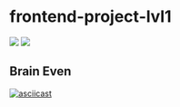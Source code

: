 # frontend-project-lvl1
<a href="https://codeclimate.com/github/codeclimate/codeclimate/maintainability"><img src="https://api.codeclimate.com/v1/badges/a99a88d28ad37a79dbf6/maintainability" /></a> <a href="https://travis-ci.com/TeemourA/frontend-project-lvl1.svg?branch=master"><img src="https://travis-ci.org/TeemourA/frontend-project-lvl1.svg?branch=master" /></a>

## Brain Even ##
[![asciicast](https://asciinema.org/a/qQN8gWrsIwOZBwjed8EroIHSC.svg)](https://asciinema.org/a/qQN8gWrsIwOZBwjed8EroIHSC)